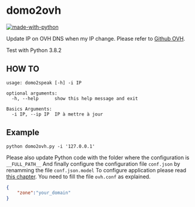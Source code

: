 # domo2ovh

[![made-with-python](https://img.shields.io/badge/Made%20with-Python-1f425f.svg)](https://www.python.org/)

Update IP on OVH DNS when my IP change.
Please refer to [Github OVH](https://github.com/ovh/python-ovh).

Test with Python 3.8.2

## HOW TO
```shell
usage: domo2speak [-h] -i IP

optional arguments:
  -h, --help      show this help message and exit

Basics Arguments:
  -i IP, --ip IP  IP à mettre à jour
```

## Example
```shell
python domo2ovh.py -i '127.0.0.1'
```

Please also update Python code with the folder where the configuration is `__FULL_PATH__`
And finally configure the configuration file `conf.json` by renamming the file `conf.json.model`
To configure application please read [this chapter](https://github.com/ovh/python-ovh#2-configure-your-application). You need to fill the file `ovh.conf` as explained.
```json
{
    "zone":"your_domain"
}
```

